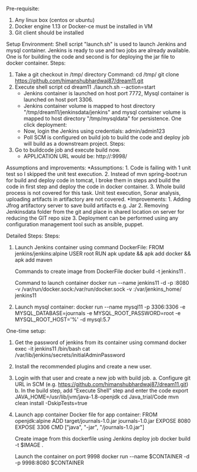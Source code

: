 Pre-requisite:
  1. Any linux box (centos or ubuntu)
  2. Docker engine 1.13 or Docker-ce must be installed in VM
  3. Git client should be installed

Setup Environment:
  Shell script "launch.sh" is used to launch Jenkins and mysql container. Jenkins is ready to use and two jobs are already available.
  One is for building the code and second is for deploying the jar file to docker container.
Steps:
  1. Take a git checkout in /tmp/ directory
  Command:
      cd /tmp/
      git clone https://github.com/himanshubhardwaj87/dream11.git
  2. Execute shell script
      cd dream11
      ./launch.sh --action=start
     - Jenkins container is launched on host port 7772, Mysql container is launched on host port 3306.
     - Jenkins container volume is mapped to host directory "/tmp/dream11/jenkinsdata/jenkins" and mysql container volume is mapped
     to host directory "/tmp/mysqldata" for persistence. 
 One click deployment:
     - Now, login the Jenkins using credentials: admin/admin123
     - Poll SCM is configured on build job to build the code and deploy job will build as a downstream project. 
 Steps:
   1. Go to buildcode job and execute build now.
      - APPLICATION URL would be: http://<HOST IP>:9998/

Assumptions and improvements:
  *Assumptions:
    1. Code is failing with 1 unit test so I skipped the unit test execution.
    2. Instead of mvn spring-boot:run for build and deploy code in tomcat, I broke them in steps and build the code in first step and deploy the code in docker container.
    3. Whole build process is not covered for this task. Unit test execution, Sonar analysis, uploading artifacts in artifactory are not covered. 
  *Improvements:
    1.	Adding Jfrog artifactory server to save build artifacts e.g. Jar
    2.	Removing Jenkinsdata folder from the git and place in shared location on server for reducing the GIT repo size
    3.	Deployment can be performed using any configuration management tool such as ansible, puppet.


Detailed Steps:
Steps:
  1. Launch Jenkins container using command
      DockerFile: 
      FROM jenkins/jenkins:alpine
      USER root
      RUN apk update && apk add docker && apk add maven

     Commands to create image from DockerFile
      docker build -t jenkins11 .

     Command to launch container
      docker run --name jenkins11 -d -p <HostPort>:8080 -v /var/run/docker.sock:/var/run/docker.sock -v <PathofHostMachine>:/var/jenkins_home/ jenkins11

  2. Launch mysql container:
      docker run --name mysql11 -p 3306:3306 -e MYSQL_DATABASE=journals -e MYSQL_ROOT_PASSWORD=root -e MYSQL_ROOT_HOST='%' -d mysql:5.7


One-time setup:
  1.	Get the password of jenkins from its container using command
      docker exec -it jenkins11 /bin/bash
      cat /var/lib/jenkins/secrets/initialAdminPassword
  2.	Install the recommended plugins and create a new user.
  3.	Login with that user and create a new job with build job.
      a.	Configure git URL in SCM (e.g. https://github.com/himanshubhardwaj87/dream11.git)
      b.	In the build step, add “Execute Shell” step and enter the code
            export JAVA_HOME=/usr/lib/jvm/java-1.8-openjdk
            cd Java_trial/Code
            mvn clean install -DskipTests=true
  4. Launch app container
      Docker file for app container:
      FROM openjdk:alpine
      ADD  target/journals-1.0.jar journals-1.0.jar
      EXPOSE 8080
      EXPOSE 3306
      CMD ["java", "-jar", "/journals-1.0.jar"]
      
     Create image from this dockerfile using Jenkins deploy job
      docker build -t $IMAGE .
     
     Launch the container on port 9998
       docker run --name $CONTAINER -d -p 9998:8080 $CONTAINER
